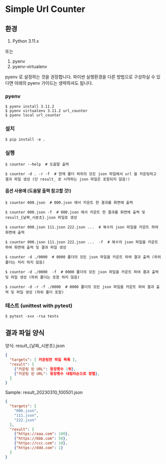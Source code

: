 # Simple Url Counter

## 환경
1. Python 3.11.x

또는

1. pyenv 
2. pyenv-virtualenv

pyenv 로 설정하는 것을 권장합니다.
파이썬 실행환경을 다른 방법으로 구성하실 수 있다면 아래의 pyenv 가이드는 생략하셔도 됩니다.

### pyenv

~~~shell
$ pyenv install 3.11.2
$ pyenv virtualenv 3.11.2 url_counter
$ pyenv local url_counter
~~~

### 설치

~~~shell
$ pip install -e .
~~~

### 실행

~~~shell
$ counter --help  # 도움말 출력

$ counter -d . -r -f  # 현재 폴더 하위의 모든 json 파일에서 url 을 카운팅하고 결과 파일 생성 (단 result_ 로 시작하는 json 파일은 포함되지 않음!)
~~~

#### 옵션 사용예 (도움말 출력 참고할 것!)

~~~shell
$ counter 000.json  # 000.json 에서 카운트 한 결과를 화면에 출력

$ counter 000.json -f  # 000.json 에서 카운트 한 결과를 화면에 출력 및 result_{날짜_시분초}.json 파일로 생성

$ counter 000.json 111.json 222.json ...  # 복수의 json 파일을 카운트 하여 화면에 출력

$ counter 000.json 111.json 222.json ...  -f  # 복수의 json 파일을 카운트 하여 화면에 출력 및 결과 파일 생성

$ counter -d ./0000  # 0000 폴더의 모든 json 파일을 카운트 하여 결과 출력 (하위 폴더는 처리 하지 않음)

$ counter -d ./0000  -f  # 0000 폴더의 모든 json 파일을 카운트 하여 결과 출력 및 파일 생성 (하위 폴더는 포함 하지 않음)

$ counter -d -r -f ./0000  # 0000 폴더의 모든 json 파일을 카운트 하여 결과 출력 및 파일 생성 (하위 폴더 포함)
~~~

### 테스트 (unittest with pytest)

~~~shell
$ pytest -svx -rsa tests
~~~

## 결과 파일 양식

양식: result_{날짜_시분초}.json
~~~json
{
  "targets": [ 카운팅한 파일 목록 ],
  "result": [
    {"카운팅 된 URL": 등장횟수 1위},
    {"카운팅 된 URL": 등장횟수 내림차순으로 정렬},
  ]
}
~~~
Sample: result_20230310_100501.json
~~~json
{
  "targets": [
    "000.json",
    "111.json",
    "222.json"
  ],
  "result": [
    {"https://aaa.com": 100},
    {"https://bbb.com": 50},
    {"https://ccc.com": 10},
    {"https://ddd.com": 1}
  ]
}
~~~
